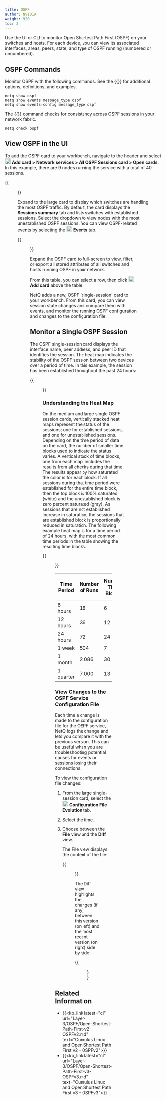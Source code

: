 ```yaml
---
title: OSPF
author: NVIDIA
weight: 920
toc: 3
---
```


Use the UI or CLI to monitor Open Shortest Path First (OSPF) on your switches and hosts. For each device, you can view its associated interfaces, areas, peers, state, and type of OSPF running (numbered or unnumbered). 

## OSPF Commands

Monitor OSPF with the following commands. See the {{<link title="show/#netq-show-ospf" text="command line reference">}} for additional options, definitions, and examples.

```
netq show ospf
netq show events message_type ospf
netq show events-config message_type ospf
```
The {{<link title="check/#netq check ospf" text="netq check ospf">}} command checks for consistency across OSPF sessions in your network fabric.

```
netq check ospf
```

## View OSPF in the UI

 To add the OSPF card to your workbench, navigate to the header and select <img src="https://icons.cumulusnetworks.com/44-Entertainment-Events-Hobbies/02-Card-Games/card-game-diamond.svg" height="18" width="18"/> **Add card&nbsp;<span aria-label="and then">></span> Network services&nbsp;<span aria-label="and then">></span> All OSPF Sessions card&nbsp;<span aria-label="and then">></span> Open cards**. In this example, there are 9 nodes running the service with a total of 40 sessions.

{{<figure src="/images/netq/ntwk-svcs-all-ospf-medium-230.png" width="200">}}

Expand to the large card to display which switches are handling the most OSPF traffic. By default, the card displays the **Sessions summary** tab and lists switches with established sessions. Select the dropdown to view nodes with the most unestablished OSPF sessions. You can view OSPF-related events by selecting the <img src="https://icons.cumulusnetworks.com/01-Interface-Essential/20-Alert/alarm-bell.svg" height="18" width="18"/> **Events** tab.

   {{<figure src="/images/netq/ntwk-svcs-all-ospf-large-summary-tab-300.png" width="650">}}

Expand the OSPF card to full-screen to view, filter, or export all stored attributes of all switches and hosts running OSPF in your network.

From this table, you can select a row, then click <img src="https://icons.cumulusnetworks.com/44-Entertainment-Events-Hobbies/02-Card-Games/card-game-diamond.svg" height="18" width="18"/> **Add card** above the table.

NetQ adds a new, OSPF 'single-session' card to your workbench. From this card, you can view session state changes and compare them with events, and monitor the running OSPF configuration and changes to the configuration file.

## Monitor a Single OSPF Session

The OSPF single-session card displays the interface name, peer address, and peer ID that identifies the session. The heat map indicates the stability of the OSPF session between two devices over a period of time. In this example, the session has been established throughout the past 24 hours:

 {{<figure src="/images/netq/ntwk-svcs-single-ospf-medium-state-highighted-230.png" width="200">}}

### Understanding the Heat Map

<!-- vale off -->
On the medium and large single OSPF session cards, vertically stacked heat maps represent the status of the sessions; one for established sessions, and one for unestablished sessions. Depending on the time period of data on the card, the number of smaller time blocks used to indicate the status varies. A vertical stack of time blocks, one from each map, includes the results from all checks during that time. The results appear by how saturated the color is for each block. If all sessions during that time period were established for the entire time block, then the top block is 100% saturated (white) and the unestablished block is zero percent saturated (gray). As sessions that are not established increase in saturation, the sessions that are established block is proportionally reduced in saturation. The following example heat map is for a time period of 24 hours, with the most common time periods in the table showing the resulting time blocks.
<!-- vale on -->

{{<figure src="/images/netq/ntwk-svcs-single-ospf-result-granularity-230.png" width="300">}}

| Time Period | Number of Runs | Number Time Blocks | Amount of Time in Each Block |
| ----------- | -------------- | ------------------ | ---------------------------- |
| 6 hours     | 18             | 6                  | 1 hour                       |
| 12 hours    | 36             | 12                 | 1 hour                       |
| 24 hours    | 72             | 24                 | 1 hour                       |
| 1 week      | 504            | 7                  | 1 day                        |
| 1 month     | 2,086          | 30                 | 1 day                        |
| 1 quarter   | 7,000          | 13                 | 1 week                       |

### View Changes to the OSPF Service Configuration File

Each time a change is made to the configuration file for the OSPF service, NetQ logs the change and lets you compare it with the previous version. This can be useful when you are troubleshooting potential causes for events or sessions losing their connections.

To view the configuration file changes:

1. From the large single-session card, select the <img src="https://icons.cumulusnetworks.com/16-Files-Folders/01-Common-Files/common-file-settings-1.svg" height="18" width="18"/> **Configuration File Evolution** tab.

2. Select the time.

3. Choose between the **File** view and the **Diff** view.

    The File view displays the content of the file:

    {{<figure src="/images/netq/ntwk-svcs-single-ospf-large-config-tab-file-selected-230.png" width="600">}}

   The Diff view highlights the changes (if any) between this version (on left) and the most recent version (on right) side by side:

    {{<figure src="/images/netq/ntwk-svcs-single-ospf-large-config-tab-diff-selected-230.png" width="600">}}

## Related Information

- {{<kb_link latest="cl" url="Layer-3/OSPF/Open-Shortest-Path-First-v2-OSPFv2.md" text="Cumulus Linux and Open Shortest Path First v2 - OSPFv2">}}
- {{<kb_link latest="cl" url="Layer-3/OSPF/Open-Shortest-Path-First-v3-OSPFv3.md" text="Cumulus Linux and Open Shortest Path First v3 - OSPFv3">}}
